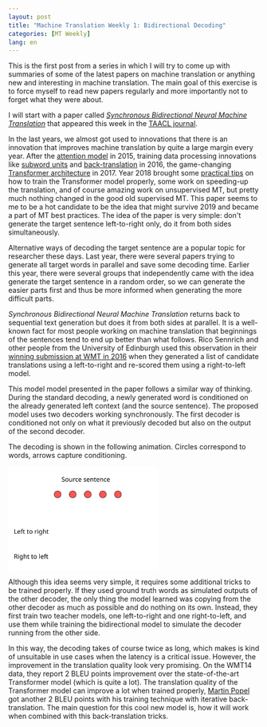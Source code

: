```yaml
---
layout: post
title: "Machine Translation Weekly 1: Bidirectional Decoding"
categories: [MT Weekly]
lang: en
---
```


This is the first post from a series in which I will try to come up with
summaries of some of the latest papers on machine translation or anything new
and interesting in machine translation. The main goal of this exercise is to
force myself to read new papers regularly and more importantly not to forget
what they were about.

I will start with a paper called [_Synchronous Bidirectional Neural Machine
Translation_](https://www.mitpressjournals.org/doi/full/10.1162/tacl_a_00256)
that appeared this week in the [TAACL
journal](https://www.transacl.org/ojs/index.php/tacl).

In the last years, we almost got used to innovations that there is an
innovation that improves machine translation by quite a large margin every
year. After the [attention model](https://arxiv.org/abs/1409.0473) in 2015,
training data processing innovations like [subword
units](https://www.aclweb.org/anthology/P16-1162) and
[back-translation](https://www.aclweb.org/anthology/P16-1009) in 2016, the
game-changing [Transformer
architecture](https://papers.nips.cc/paper/7181-attention-is-all-you-need.pdf)
in 2017. Year 2018 brought some [practical
tips](https://arxiv.org/abs/1804.00247) on how to train the Transformer model
properly, some work on speeding-up the translation, and of course amazing work
on unsupervised MT, but pretty much nothing changed in the good old supervised
MT. This paper seems to me to be a hot candidate to be the idea that might
survive 2019 and became a part of MT best practices. The idea of the paper is
very simple: don't generate the target sentence left-to-right only, do it from
both sides simultaneously.

Alternative ways of decoding the target sentence are a popular topic for
researcher these days. Last year, there were several papers trying to generate
all target words in parallel and save some decoding time. Earlier this year,
there were several groups that independently came with the idea generate the
target sentence in a random order, so we can generate the easier parts first
and thus be more informed when generating the more difficult parts.

_Synchronous Bidirectional Neural Machine Translation_ returns back to
sequential text generation but does it from both sides at parallel. It is a
well-known fact for most people working on machine translation that beginnings
of the sentences tend to end up better than what follows. Rico Sennrich and
other people from the University of Edinburgh used this observation in their
[winning submission at WMT in 2016](https://www.aclweb.org/anthology/W16-2323)
when they generated a list of candidate translations using a left-to-right and
re-scored them using a right-to-left model.

This model model presented in the paper follows a similar way of thinking.
During the standard decoding, a newly generated word is conditioned on the
already generated left context (and the source sentence). The proposed model
uses two decoders working synchronously. The first decoder is conditioned not
only on what it previously decoded but also on the output of the second
decoder.

The decoding is shown in the following animation. Circles correspond to words,
arrows capture conditioning.

<img src="/assets/MT-Weekly-1/step0.svg" width="60%" align="center" id="slide" />

<script>
function slideshow() {
    var slide_src = document.getElementById("slide").src;
    var slide_id = parseInt(slide_src[slide_src.length - 5]);
    var next_id = (slide_id + 1) % 10;
    document.getElementById("slide").src = "/assets/MT-Weekly-1/step" + next_id + ".svg";
    setTimeout(slideshow, 2000);
}
setTimeout(slideshow, 2000);
</script>

Although this idea seems very simple, it requires some additional tricks to be
trained properly. If they used ground truth words as simulated outputs of the
other decoder, the only thing the model learned was copying from the other
decoder as much as possible and do nothing on its own. Instead, they first
train two teacher models, one left-to-right and one right-to-left, and use them
while training the bidirectional model to simulate the decoder running from the
other side.

In this way, the decoding takes of course twice as long, which makes is kind of
unsuitable in use cases when the latency is a critical issue. However, the
improvement in the translation quality look very promising. On the WMT14 data,
they report 2 BLEU points improvement over the state-of-the-art Transformer
model (which is quite a lot). The translation quality of the Transformer model
can improve a lot when trained properly, [Martin
Popel](https://www.aclweb.org/anthology/W18-6424) got another 2 BLEU points
with his training technique with iterative back-translation. The main question
for this cool new model is, how it will work when combined with this
back-translation tricks.
